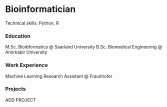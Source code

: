 # Bioinformatician 

Technical skills: Python, R 
### Education
M.Sc. Bioibformatics @ Saarland University
B.Sc. Biomedical Engineering @ Amirkabir University

### Work Experience
Machine Learning Research Assistant @ Fraunhofer

### Projects
ADD PROJECT
